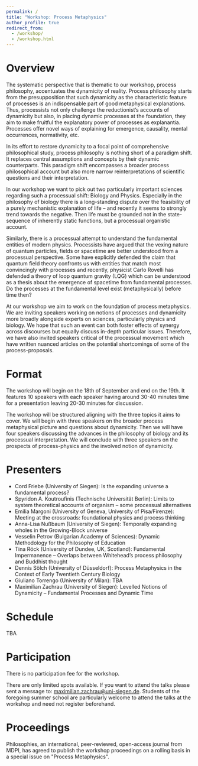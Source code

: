 ```yaml
---
permalink: /
title: "Workshop: Process Metaphysics"
author_profile: true
redirect_from: 
  - /workshop/
  - /workshop.html
---
```


Overview
======

The systematic perspective that is thematic to our workshop, process philosophy, accentuates the dynamicity of reality. Process philosophy starts from the presupposition that such dynamicity as the characteristic feature of processes is an indispensable part of good metaphysical explanations. Thus, processists not only challenge the reductionist’s accounts of dynamicity but also, in placing dynamic processes at the foundation, they aim to make fruitful the explanatory power of processes as explanantia. Processes offer novel ways of explaining for emergence, causality, mental occurrences, normativity, etc. 

In its effort to restore dynamicity to a focal point of comprehensive philosophical study, process philosophy is nothing short of a paradigm shift. It replaces central assumptions and concepts by their dynamic counterparts. This paradigm shift encompasses a broader process philosophical account but also more narrow reinterpretations of scientific questions and their interpretation.

In our workshop we want to pick out two particularly important sciences regarding such a processual shift: Biology and Physics. Especially in the philosophy of biology there is a long-standing dispute over the feasibility of a purely mechanistic explanation of life – and recently it seems to strongly trend towards the negative. Then life must be grounded not in the state-sequence of inherently static functions, but a processual organistic account. 

Similarly, there is a processual attempt to understand the fundamental entities of modern physics. Processists have argued that the vexing nature of quantum particles, fields or spacetime are better understood from a processual perspective. Some have explicitly defended the claim that quantum field theory confronts us with entities that match most convincingly with processes and recently, physicist Carlo Rovelli has defended a theory of loop quantum gravity (LQG) which can be understood as a thesis about the emergence of spacetime from fundamental processes. Do the processes at the fundamental level exist (metaphysically) before time then? 

At our workshop we aim to work on the foundation of process metaphysics. We are inviting speakers working on notions of processes and dynamicity more broadly alongside experts on sciences, particularly physics and biology. We hope that such an event can both foster effects of synergy across discourses but equally discuss in-depth particular issues. Therefore, we have also invited speakers critical of the processual movement which have written nuanced articles on the potential shortcomings of some of the process-proposals. 

Format
======
The workshop will begin on the 18th of September and end on the 19th. It features 10 speakers with each speaker having around 30-40 minutes time for a presentation leaving 20-30 minutes for discussion. 

The workshop will be structured aligning with the three topics it aims to cover. We will begin with three speakers on the broader process metaphysical picture and questions about dynamicity. Then we will have four speakers discussing the advances in the philosophy of biology and its processual interpretation. We will conclude with three speakers on the prospects of process-physics and the involved notion of dynamicity. 

Presenters
======

-	Cord Friebe (University of Siegen): Is the expanding universe a fundamental process?
-	Spyridon Α. Koutroufinis (Technische Universität Berlin): Limits to system theoretical accounts of organism – some processual alternatives
-	Emilia Margoni (University of Geneva, University of Pisa/Firenze): Meeting at the crossroads: foundational physics and process thinking
-	Anna-Lisa Nußbaum (University of Siegen): Temporally expanding wholes in the Growing-Block universe
-	Vesselin Petrov (Bulgarian Academy of Sciences): Dynamic Methodology for the Philosophy of Education
-	Tina Röck (University of Dundee, UK, Scotland): Fundamental Impermanence – Overlaps between Whitehead’s process philosophy and Buddhist thought
- Dennis Sölch (University of Düsseldorf): Process Metaphysics in the Context of Early Twentieth Century Biology
- Giuliano Torrengo (University of Milan): TBA
- Maximilian Zachrau (University of Siegen): Levelled Notions of Dynamicity – Fundamental Processes and Dynamic Time

Schedule
======
TBA

Participation
======
There is no participation fee for the workshop.

There are only limited spots available. If you want to attend the talks please sent a message to: maximilian.zachrau@uni-siegen.de. Students of the foregoing summer school are particularly welcome to attend the talks at the workshop and need not register beforehand.

Proceedings
======
Philosophies, an international, peer-reviewed, open-access journal from MDPI, has agreed to publish the workshop proceedings on a rolling basis in a special issue on "Process Metaphysics".
